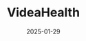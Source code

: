 ---  
layout: startup_page  
title: "VideaHealth"  
id: "videa.ai"  
permalink: "/videahealthvidea.ai01292025/"  
website: "https://www.videa.ai/"  
funding_round: "Series B"  
funding_amount: "$40M"  
investors: "Threshold Ventures, Avenir, BAM Corner Point, Spark Capital, Zetta Venture Partners, Pillar VC"  
about: "VideaHealth is a dental AI company that provides AI-powered software solutions for dental service organizations (DSOs) and individual dentists. Its platform streamlines workflows, improves patient care, and increases practice revenue. The company partners with leading DSOs and aims to transform dental care through AI-driven innovation."  
markets: "Healthtech, AI"  
hq: "Boston, Massachusetts, United States"  
founded_year: "2018"  
linkedin: "https://www.linkedin.com/company/videahealth"  
twitter: "https://twitter.com/VideaHealthAI"  
instagram: ""  
facebook: "https://www.facebook.com/videahealth"  
crunchbase: "https://www.crunchbase.com/organization/videahealth"  
pitchbook: "https://pitchbook.com/profiles/company/264833-20"  

date_display: "29-Jan-2025"  
date: "2025-01-29"

# SEO Optimization  
meta_title: "VideaHealth - Series B Funding ($40M)"  
meta_description: "VideaHealth, VideaHealth is a dental AI company that provides AI-powered software solutions for dental service organizations (DSOs) and individual dentists. Its pl..."  
meta_keywords: "VideaHealth, Healthtech, AI, Series B funding"  
canonical_url: "https://startup.projectstartups.com/videahealthvidea.ai01292025/"  
---